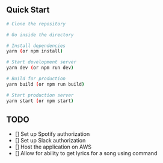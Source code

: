 
## Quick Start

```bash
# Clone the repository

# Go inside the directory

# Install dependencies
yarn (or npm install)

# Start development server
yarn dev (or npm run dev)

# Build for production
yarn build (or npm run build)

# Start production server
yarn start (or npm start)
```
## TODO
- [] Set up Spotify authorization
- [] Set up Slack authorization
- [] Host the application on AWS
- [] Allow for ability to get lyrics for a song using command
